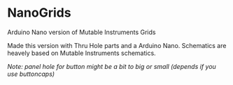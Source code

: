 # NanoGrids
Arduino Nano version of Mutable Instruments Grids

Made this version  with Thru Hole parts and a Arduino Nano.
Schematics are heavely based on Mutable Instruments schematics.

_Note: panel hole for button might be a bit to big or small (depends if you use buttoncaps)_

